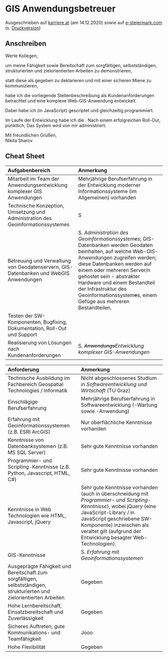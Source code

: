# GIS Anwendungsbetreuer

Ausgeschrieben auf [karriere.at](https://www.karriere.at/jobs/gis-anwendungsbetreuerin#5765277) (am 14.12.2020) sowie auf [e-steiermark.com](https://www.e-steiermark.com/stelle/gis-anwendungsbetreuerin) (s. [Druckversion](media/gis-anwendungsbetreuer_e-steiermark.pdf))

## Anschreiben

Werte Kollegen,

um meine Fähigkeit sowie Bereitschaft zum sorgfältigen, selbstständigen, strukturierten und zielorientierten Arbeiten zu demonstrieren,

statt diese als gegeben zu deklarieren und mit einer sicheren Miene zu kommunizieren,

habe ich die vorliegende Stellenbeschreibung als Kundenanforderungen betrachtet
und eine komplexe Web-GIS-Anwendung entwickelt. 

Dabei habe ich (in JavaScript) gescriptet und gleichzeitig programmiert.

Im Laufe der Entwicklung habe ich die . Nach einem erfolgreichen Roll-Out, pünktlich, Das System wird von mir administriert.

Mit freundlichen Grüßen,  
Nikita Sharov

## Cheat Sheet

|Aufgabenbereich|Anmerkung|
|:--|:--|
|Mitarbeit im Team der Anwendungsentwicklung komplexer GIS Anwendungen|Mehrjährige Berufserfahrung in der Entwicklung moderner Informationssysteme (im Allgemeinen) vorhanden|
|Technische Konzeption, Umsetzung und Administration des Geoinformationssystemes|S|
|Betreuung und Verwaltung von Geodatenservern, GIS-Datenbanken und WebGIS Anwendungen|S. *Administration des Geoinformationssystem~~e~~s*; GIS-Datenbanken werden Geodaten beinhalten, auf welche Web-GIS-Anwendungen zugreifen werden; diese Datenbanken werden auf einem oder mehreren Server/n gehostet sein - abstrakter Hardware und einem Bestandteil der Infrastruktur des Geoinformationssystem~~e~~s, einem Gefüge aus mehreren Bestandteilen.|
|Testen der SW-Komponenten, Bugfixing, Dokumentation, Roll-Out und Support||
|Realisierung von Lösungen nach Kundenanforderungen|S. *~~Anwendungs~~Entwicklung komplexer GIS-Anwendungen*|

|Anforderung|Anmerkung|
|:--|:--|
|Technische Ausbildung im Fachbereich Geospatial Technologies / Informatik|Nicht abgeschlossenes Studium in *Softwareentwicklung und Wirtschaft* (TU Graz)|
|Einschlägige Berufserfahrung|Mehrjährige Berufserfahrung in Softwareentwicklung (-Wartung sowie -Anwendung)|
|Erfahrung mit Geoinformationssystemen (z.B. ESRI ArcGIS)|Nur oberflächliche Kenntnisse vorhanden|
|Kenntnisse von Datenbanksystemen (z.B. MS SQL Server)|Sehr gute Kenntnisse vorhanden|
|Programmier- und Scripting-Kenntnisse (z.B. Python, Javascript, HTML, C#)|Sehr gute Kenntnisse vorhanden|
|Kenntnisse in Web Technologien wie HTML, Javascript, jQuery|Sehr gute Kenntnisse vorhanden (auch in überschneidung mit *Programmier- und Scripting-Kenntnisse*), wobei jQuery (eine JavaScript-Library / in JavaScript geschriebene SW-Komponente) inzwischen als veraltet gilt (aufgrund der Entwicklung besagter Web-Technologien).|
|GIS-Kenntnisse|S. *Erfahrung mit Geoinformationssystemen*|
|Ausgeprägte Fähigkeit und Bereitschaft zum sorgfältigen, selbstständigen, strukturierten und zielorientierten Arbeiten|Gegeben|
|Hohe Lernbereitschaft, Einsatzbereitschaft und Zuverlässigkeit|Gegeben|
|Sicheres Auftreten, gute Kommunikations- und Teamfähigkeit|Jooo|
|Hohe Flexibilität|Gegeben|
